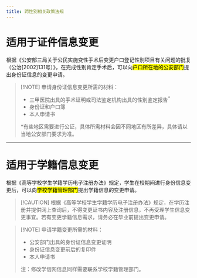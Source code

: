 ```yaml
---
title: 跨性别相关政策法规
---
```


# 适用于证件信息变更

根据《公安部三局关于公民实施变性手术后变更户口登记性别项目有关问题的批复（公治[2002]131号）》，在完成性别肯定手术后，可以向<mark>户口所在地的公安部门</mark>提出身份证信息的变更申请。

> [!NOTE] 申请身份证信息变更所需的材料：
>* 三甲医院出具的手术证明或司法鉴定机构出具的性别鉴定报告<sup>*</sup>
>* 身份证和户口簿
>* 本人申请书
>
>*有些地区需要进行公证，具体所需材料会因不同地区有所差异，具体请以当地公安部门要求为准。

---

# 适用于学籍信息变更

根据《高等学校学生学籍学历电子注册办法》规定，学生在校期间进行身份信息变更后，可以向<mark>学校学籍管理部门</mark>提出学籍信息的变更申请。

> [!CAUTION] 根据《高等学校学生学籍学历电子注册办法》规定，在学历注册并提供网上查询后，不得变更证书内容及注册信息，不再受理学生信息变更事宜。若有变更学籍信息需求，请务必在毕业前提出变更申请。

> [!NOTE] 申请学籍变更所需的材料：
>* 公安部门出具的身份证信息变更证明
>* 身份证信息变更前后的复印件
>* 本人申请书
>
>注：修改学信网信息同样需要联系学校学籍管理部门。
